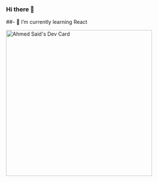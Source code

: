 ### Hi there 👋

##- 🌱 I’m currently learning React

<a href="https://app.daily.dev/ahmeds189"><img src="https://api.daily.dev/devcards/4a6d5fd771f14b41a16df4f57ff9a257.png?r=1tu" width="400" alt="Ahmed Said's Dev Card"/></a>

<!--
**ahmeds189/ahmeds189** is a ✨ _special_ ✨ repository because its `README.md` (this file) appears on your GitHub profile.

Here are some ideas to get you started:

- 🔭 I’m currently working on ...
- 🌱 I’m currently learning ...
- 👯 I’m looking to collaborate on ...
- 🤔 I’m looking for help with ...
- 💬 Ask me about ...
- 📫 How to reach me: ...
- 😄 Pronouns: ...
- ⚡ Fun fact: ...
-->

